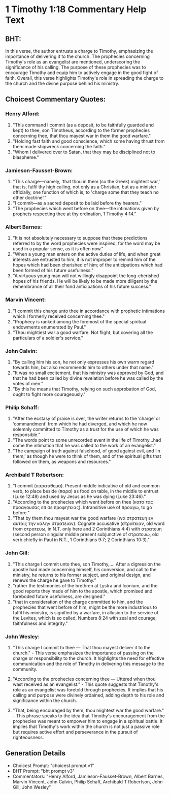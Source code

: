 # 1 Timothy 1:18 Commentary Help Text

## BHT:
In this verse, the author entrusts a charge to Timothy, emphasizing the importance of delivering it to the church. The prophecies concerning Timothy's role as an evangelist are mentioned, underscoring the significance of his calling. The purpose of these prophecies was to encourage Timothy and equip him to actively engage in the good fight of faith. Overall, this verse highlights Timothy's role in spreading the charge to the church and the divine purpose behind his ministry.

## Choicest Commentary Quotes:
### Henry Alford:
1. "This command I commit (as a deposit, to be faithfully guarded and kept) to thee, son Timotheus, according to the former prophecies concerning thee, that thou mayest war in them the good warfare." 
2. "Holding fast faith and good conscience, which some having thrust from them made shipwreck concerning the faith." 
3. "Whom I delivered over to Satan, that they may be disciplined not to blaspheme."

### Jamieson-Fausset-Brown:
1. "This charge—namely, 'that thou in them (so the Greek) mightest war,' that is, fulfil thy high calling, not only as a Christian, but as a minister officially, one function of which is, to 'charge some that they teach no other doctrine'." 
2. "I commit—as a sacred deposit to be laid before thy hearers."
3. "The prophecies which went before on thee—the intimations given by prophets respecting thee at thy ordination, 1 Timothy 4:14."

### Albert Barnes:
1. "It is not absolutely necessary to suppose that these predictions referred to by the word prophecies were inspired, for the word may be used in a popular sense, as it is often now."
2. "When a young man enters on the active duties of life, and when great interests are entrusted to him, it is not improper to remind him of the hopes which had been cherished of him; of the anticipations which had been formed of his future usefulness."
3. "A virtuous young man will not willingly disappoint the long-cherished hopes of his friends. He will be likely to be made more diligent by the remembrance of all their fond anticipations of his future success."

### Marvin Vincent:
1. "I commit this charge unto thee in accordance with prophetic intimations which I formerly received concerning thee."
2. "Prophecy is ranked among the foremost of the special spiritual endowments enumerated by Paul."
3. "Thou mightiest war a good warfare. Not flight, but covering all the particulars of a soldier's service."

### John Calvin:
1. "By calling him his son, he not only expresses his own warm regard towards him, but also recommends him to others under that name."
2. "It was no small excitement, that his ministry was approved by God, and that he had been called by divine revelation before he was called by the votes of men."
3. "By this he means that Timothy, relying on such approbation of God, ought to fight more courageously."

### Philip Schaff:
1. "After the ecstasy of praise is over, the writer returns to the ‘charge’ or ‘commandment’ from which he had diverged, and which he now solemnly committed to Timothy as a trust for the use of which he was responsible."
2. "The words point to some unrecorded event in the life of Timothy...had come the intimation that he was called to the work of an evangelist."
3. "The campaign of truth against falsehood, of good against evil, and ‘in them,’ as though he were to think of them, and of the spiritual gifts that followed on them, as weapons and resources."

### Archibald T Robertson:
1. "I commit (παρατιθεμα). Present middle indicative of old and common verb, to place beside (παρα) as food on table, in the middle to entrust (Luke 12:48) and used by Jesus as he was dying (Luke 23:46)."
2. "According to the prophecies which went before on thee (κατα τας προαγουσας επ σε προφητειας). Intransitive use of προαγω, to go before."
3. "That by them thou mayest war the good warfare (ινα στρατευη εν αυταις την καλην στρατειαν). Cognate accusative (στρατειαν, old word from στρατευω, in N.T. only here and 2 Corinthians 4:4) with στρατευη (second person singular middle present subjunctive of στρατευω, old verb chiefly in Paul in N.T., 1 Corinthians 9:7; 2 Corinthians 10:3)."

### John Gill:
1. "This charge I commit unto thee, son Timothy,.... After a digression the apostle had made concerning himself, his conversion, and call to the ministry, he returns to his former subject, and original design, and renews the charge he gave to Timothy."
2. "rather the testimonies of the brethren at Lystra and Iconium, and the good reports they made of him to the apostle, which promised and foreboded future usefulness, are designed."
3. "that in consideration of the charge committed to him, and the prophecies that went before of him, might be the more industrious to fulfil his ministry, is signified by a warfare, in allusion to the service of the Levites, which is so called, Numbers 8:24 with zeal and courage, faithfulness and integrity."

### John Wesley:
1. "This charge I commit to thee — That thou mayest deliver it to the church." - This verse emphasizes the importance of passing on the charge or responsibility to the church. It highlights the need for effective communication and the role of Timothy in delivering this message to the community.

2. "According to the prophecies concerning thee — Uttered when thou wast received as an evangelist." - This quote suggests that Timothy's role as an evangelist was foretold through prophecies. It implies that his calling and purpose were divinely ordained, adding depth to his role and significance within the church.

3. "That, being encouraged by them, thou mightest war the good warfare." - This phrase speaks to the idea that Timothy's encouragement from the prophecies was meant to empower him to engage in a spiritual battle. It implies that Timothy's work within the church is not just a passive role but requires active effort and perseverance in the pursuit of righteousness.


## Generation Details
- Choicest Prompt: "choicest prompt v1"
- BHT Prompt: "bht prompt v3"
- Commentators: "Henry Alford, Jamieson-Fausset-Brown, Albert Barnes, Marvin Vincent, John Calvin, Philip Schaff, Archibald T Robertson, John Gill, John Wesley"

